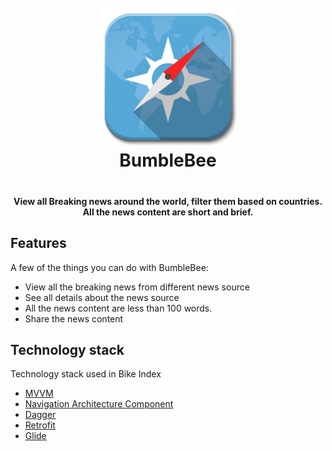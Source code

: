 <h1 align="center" style="text-align: center; padding-bottom: 20px;">
  <br>
 <img src="https://github.com/spkdroid/BumbleBee/blob/master/App_Icon.png" alt="Bike Index" width="220"/>
  <br>
  BumbleBee
  <br>
</h1>

<h4 align="center">View all Breaking news around the world, filter them based on countries. 
All the news content are short and brief.</h4>

## Features

A few of the things you can do with BumbleBee:

* View all the breaking news from different news source
* See all details about the news source
* All the news content are less than 100 words.
* Share the news content

## Technology stack

Technology stack used in Bike Index

* [MVVM](https://developer.android.com/topic/libraries/architecture/viewmodel)
* [Navigation Architecture Component](https://developer.android.com/topic/libraries/architecture/navigation/)
* [Dagger](https://google.github.io/dagger/)
* [Retrofit](https://square.github.io/retrofit/)
* [Glide](https://github.com/bumptech/glide)
